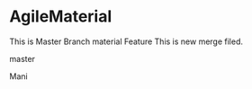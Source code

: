 # AgileMaterial

This is Master Branch material
 Feature
This is new merge filed.


 master
 
 Mani

